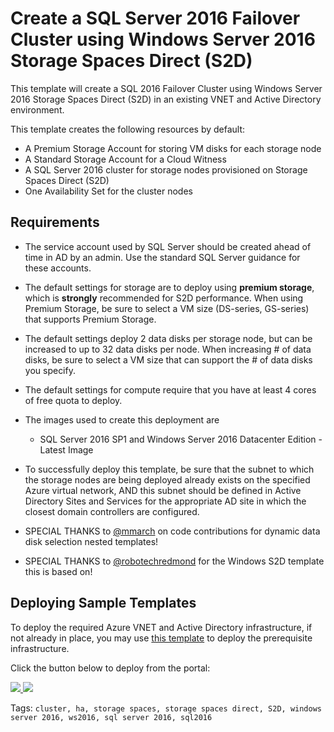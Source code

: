 # Create a SQL Server 2016 Failover Cluster using Windows Server 2016 Storage Spaces Direct (S2D)
This template will create a SQL 2016 Failover Cluster using Windows Server 2016 Storage Spaces Direct (S2D) in an existing VNET and Active Directory environment.

This template creates the following resources by default:

+	A Premium Storage Account for storing VM disks for each storage node
+   A Standard Storage Account for a Cloud Witness
+	A SQL Server 2016 cluster for storage nodes provisioned on Storage Spaces Direct (S2D)
+	One Availability Set for the cluster nodes

## Requirements

+ 	The service account used by SQL Server should be created ahead of time in AD by an admin.  Use the standard SQL Server guidance for these accounts.

+	The default settings for storage are to deploy using **premium storage**, which is **strongly** recommended for S2D performance.  When using Premium Storage, be sure to select a VM size (DS-series, GS-series) that supports Premium Storage.

+   The default settings deploy 2 data disks per storage node, but can be increased to up to 32 data disks per node.  When increasing # of data disks, be sure to select a VM size that can support the # of data disks you specify.

+ 	The default settings for compute require that you have at least 4 cores of free quota to deploy.

+ 	The images used to create this deployment are
	+ 	SQL Server 2016 SP1 and Windows Server 2016 Datacenter Edition - Latest Image

+	To successfully deploy this template, be sure that the subnet to which the storage nodes are being deployed already exists on the specified Azure virtual network, AND this subnet should be defined in Active Directory Sites and Services for the appropriate AD site in which the closest domain controllers are configured.

+ SPECIAL THANKS to <a href="https://github.com/mmarch">@mmarch</a> on code contributions for dynamic data disk selection nested templates!
+ SPECIAL THANKS to <a href="https://github.com/robotechredmond">@robotechredmond</a> for the Windows S2D template this is based on!

## Deploying Sample Templates

To deploy the required Azure VNET and Active Directory infrastructure, if not already in place, you may use <a href="https://github.com/Azure/azure-quickstart-templates/tree/master/active-directory-new-domain-ha-2-dc">this template</a> to deploy the prerequisite infrastructure. 

Click the button below to deploy from the portal:

<a href="https://portal.azure.com/#create/Microsoft.Template/uri/https%3A%2F%2Fraw.githubusercontent.com%2FMSBrett%2Fazure-quickstart-templates%2Fmanaged%2Fsql-server-2016-fci-existing-vnet-and-ad%2Fazuredeploy.json" target="_blank">
    <img src="http://azuredeploy.net/deploybutton.png"/>
</a>
<a href="http://armviz.io/#/?load=https%3A%2F%2Fraw.githubusercontent.com%2FMSBrett%2Fazure-quickstart-templates%2Fmanaged%2Fsql-server-2016-fci-existing-vnet-and-ad%2Fazuredeploy.json" target="_blank">
    <img src="http://armviz.io/visualizebutton.png"/>
</a>



Tags: ``cluster, ha, storage spaces, storage spaces direct, S2D, windows server 2016, ws2016, sql server 2016, sql2016``
